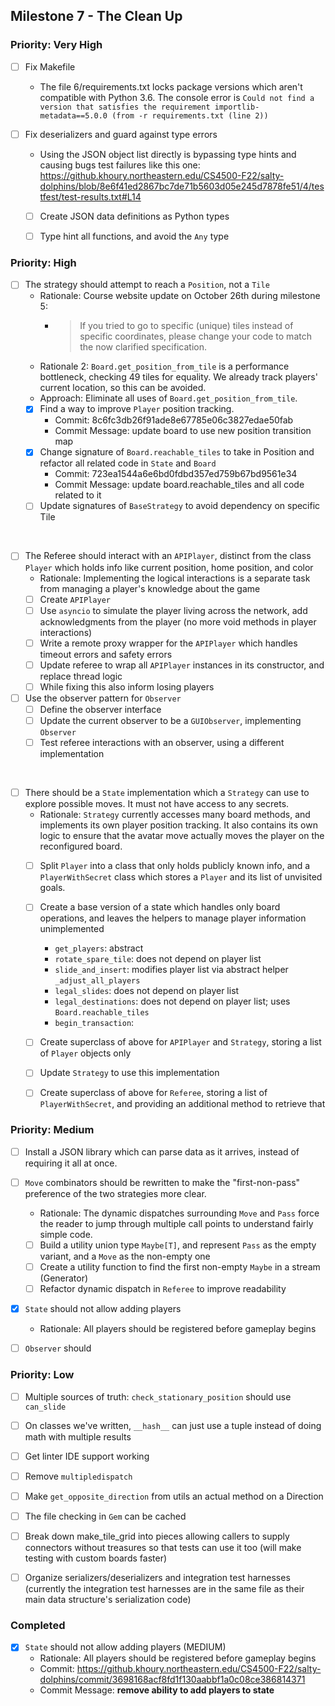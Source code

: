 ## Milestone 7 - The Clean Up

### Priority: Very High

- [ ] Fix Makefile
  - The file 6/requirements.txt locks package versions which aren't compatible with
    Python 3.6. The console error is `Could not find a version that satisfies the requirement importlib-metadata==5.0.0 (from -r requirements.txt (line 2))`

- [ ] Fix deserializers and guard against type errors
  - Using the JSON object list directly is bypassing type hints and causing bugs test failures like this one: https://github.khoury.northeastern.edu/CS4500-F22/salty-dolphins/blob/8e6f41ed2867bc7de71b5603d05e245d7878fe51/4/testfest/test-results.txt#L14 
  - [ ] Create JSON data definitions as Python types
  - [ ] Type hint all functions, and avoid the `Any` type


### Priority: High

- [ ] The strategy should attempt to reach a `Position`, not a `Tile`
  - Rationale: Course website update on October 26th during milestone 5:
    - > If you tried to go to specific (unique) tiles instead of specific coordinates, please change your code to match the now clarified specification.
  - Rationale 2: `Board.get_position_from_tile` is a performance bottleneck, checking 49
    tiles for equality. We already track players' current location, so this can be avoided.
  - Approach: Eliminate all uses of `Board.get_position_from_tile`.
  - [x] Find a way to improve `Player` position tracking.
    - Commit: 8c6fc3db26f91ade8e67785e06c3827edae50fab
    - Commit Message: update board to use new position transition map
  - [x] Change signature of `Board.reachable_tiles` to take in Position and refactor all related
code in `State` and `Board`
    - Commit: 723ea1544a6e6bd0fdbd357ed759b67bd9561e34
    - Commit Message:  update board.reachable_tiles and all code related to it
  - [ ] Update signatures of `BaseStrategy` to avoid dependency on specific Tile

&nbsp;

- [ ] The Referee should interact with an `APIPlayer`, distinct from the class `Player` which holds info like current position, home position, and color
  - Rationale: Implementing the logical interactions is a separate task from managing a player's knowledge about the game
  - [ ] Create `APIPlayer`
  - [ ] Use `asyncio` to simulate the player living across the network, add acknowledgments from the player (no more void methods in player interactions)
  - [ ] Write a remote proxy wrapper for the `APIPlayer` which handles timeout errors and safety errors
  - [ ] Update referee to wrap all `APIPlayer` instances in its constructor, and replace thread logic
  - [ ] While fixing this also inform losing players

- [ ] Use the observer pattern for `Observer`
  - [ ] Define the observer interface
  - [ ] Update the current observer to be a `GUIObserver`, implementing `Observer`
  - [ ] Test referee interactions with an observer, using a different implementation

&nbsp;

- [ ] There should be a `State` implementation which a `Strategy` can use to explore possible moves. It must not have access to any secrets.
  - Rationale: `Strategy` currently accesses many board methods, and implements its own player position tracking. It also contains its own logic to ensure that the avatar move actually moves the player on the reconfigured board.
  - [ ] Split `Player` into a class that only holds publicly known info, and a `PlayerWithSecret` class which stores a `Player` and its list of unvisited goals.
  - [ ] Create a base version of a state which handles only board operations, and leaves the helpers to manage player information unimplemented
    - `get_players`: abstract
    - `rotate_spare_tile`: does not depend on player list
    - `slide_and_insert`: modifies player list via abstract helper `_adjust_all_players`
    - `legal_slides`: does not depend on player list
    - `legal_destinations`: does not depend on player list; uses `Board.reachable_tiles`
    - `begin_transaction`: 
  - [ ] Create superclass of above for `APIPlayer` and `Strategy`, storing a list of `Player` objects only
  - [ ] Update `Strategy` to use this implementation
  - [ ] Create superclass of above for `Referee`, storing a list of `PlayerWithSecret`, and providing an additional method to retrieve that


### Priority: Medium

- [ ] Install a JSON library which can parse data as it arrives, instead of requiring it all at once.

- [ ] `Move` combinators should be rewritten to make the "first-non-pass" preference of the two strategies more clear.
  - Rationale: The dynamic dispatches surrounding `Move` and `Pass` force the reader to jump through multiple call points to understand fairly simple code.
  - [ ] Build a utility union type `Maybe[T]`, and represent `Pass` as the empty variant, and a `Move` as the non-empty one
  - [ ] Create a utility function to find the first non-empty `Maybe` in a stream (Generator)
  - [ ] Refactor dynamic dispatch in `Referee` to improve readability

- [x] `State` should not allow adding players
  - Rationale: All players should be registered before gameplay begins

- [ ] `Observer` should 

### Priority: Low

- [ ] Multiple sources of truth: `check_stationary_position` should use `can_slide`
- [ ] On classes we've written, `__hash__` can just use a tuple instead of doing math with multiple results
- [ ] Get linter IDE support working
- [ ] Remove `multipledispatch`
- [ ] Make `get_opposite_direction` from utils an actual method on a Direction
- [ ] The file checking in `Gem` can be cached
- [ ] Break down make_tile_grid into pieces allowing callers to supply connectors without treasures so that tests can use it too (will make testing with custom boards faster) 
- [ ] Organize serializers/deserializers and integration test harnesses (currently the integration test harnesses are
in the same file as their main data structure's serialization code)


### Completed

- [x] `State` should not allow adding players (MEDIUM)
  - Rationale: All players should be registered before gameplay begins
  - Commit: https://github.khoury.northeastern.edu/CS4500-F22/salty-dolphins/commit/3698168acf8fd1f130aabbf1a0c08ce386814371
  - Commit Message: **remove ability to add players to state**